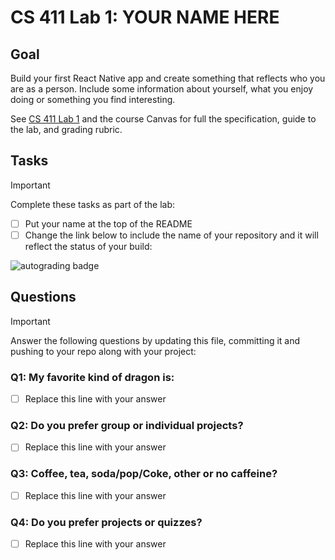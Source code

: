 # CS 411 Lab 1: **YOUR NAME HERE**

## Goal

Build your first React Native app and create something that reflects who you are
as a person. Include some information about yourself, what you enjoy doing or
something you find interesting.

See [CS 411 Lab 1](https://bsu-cs-jb.github.io/cs-411-docs/lab-01/) and the course
Canvas for full the specification, guide to the lab, and grading rubric.

## Tasks

> [!IMPORTANT]
> Complete these tasks as part of the lab:

- [ ] Put your name at the top of the README
- [ ] Change the link below to include the name of your repository and it will
  reflect the status of your build:

![autograding badge](https://github.com/bsu-cs-jb/<YOUR-REPO-NAME-HERE>/actions/workflows/classroom.yml/badge.svg)

## Questions

> [!IMPORTANT]
> Answer the following questions by updating this file, committing it and
> pushing to your repo along with your project:


### Q1: My favorite kind of dragon is:

- [ ] Replace this line with your answer

### Q2: Do you prefer group or individual projects?

- [ ] Replace this line with your answer

### Q3: Coffee, tea, soda/pop/Coke, other or no caffeine?

- [ ] Replace this line with your answer

### Q4: Do you prefer projects or quizzes?

- [ ] Replace this line with your answer


